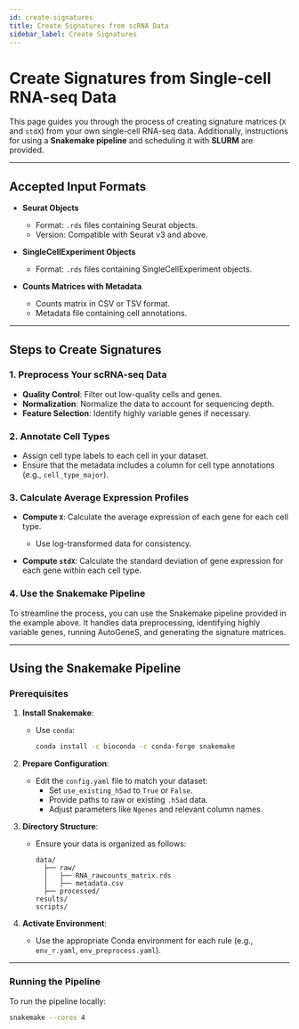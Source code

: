 ```yaml
---
id: create-signatures
title: Create Signatures from scRNA Data
sidebar_label: Create Signatures
---
```


# Create Signatures from Single-cell RNA-seq Data

This page guides you through the process of creating signature matrices (`X` and `stdX`) from your own single-cell RNA-seq data. Additionally, instructions for using a **Snakemake pipeline** and scheduling it with **SLURM** are provided.

---

## Accepted Input Formats

- **Seurat Objects**
  - Format: `.rds` files containing Seurat objects.
  - Version: Compatible with Seurat v3 and above.

- **SingleCellExperiment Objects**
  - Format: `.rds` files containing SingleCellExperiment objects.

- **Counts Matrices with Metadata**
  - Counts matrix in CSV or TSV format.
  - Metadata file containing cell annotations.

---

## Steps to Create Signatures

### **1. Preprocess Your scRNA-seq Data**

- **Quality Control**: Filter out low-quality cells and genes.
- **Normalization**: Normalize the data to account for sequencing depth.
- **Feature Selection**: Identify highly variable genes if necessary.

### **2. Annotate Cell Types**

- Assign cell type labels to each cell in your dataset.
- Ensure that the metadata includes a column for cell type annotations (e.g., `cell_type_major`).

### **3. Calculate Average Expression Profiles**

- **Compute `X`**: Calculate the average expression of each gene for each cell type.
  - Use log-transformed data for consistency.

- **Compute `stdX`**: Calculate the standard deviation of gene expression for each gene within each cell type.

### **4. Use the Snakemake Pipeline**

To streamline the process, you can use the Snakemake pipeline provided in the example above. It handles data preprocessing, identifying highly variable genes, running AutoGeneS, and generating the signature matrices.

---

## Using the Snakemake Pipeline

### **Prerequisites**

1. **Install Snakemake**:
   - Use `conda`:
     ```bash
     conda install -c bioconda -c conda-forge snakemake
     ```

2. **Prepare Configuration**:
   - Edit the `config.yaml` file to match your dataset:
     - Set `use_existing_h5ad` to `True` or `False`.
     - Provide paths to raw or existing `.h5ad` data.
     - Adjust parameters like `Ngenes` and relevant column names.

3. **Directory Structure**:
   - Ensure your data is organized as follows:
     ```
     data/
       ├── raw/
       │   ├── RNA_rawcounts_matrix.rds
       │   ├── metadata.csv
       ├── processed/
     results/
     scripts/
     ```

4. **Activate Environment**:
   - Use the appropriate Conda environment for each rule (e.g., `env_r.yaml`, `env_preprocess.yaml`).

---

### **Running the Pipeline**

To run the pipeline locally:

```bash
snakemake --cores 4
